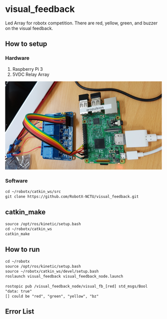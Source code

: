 # visual_feedback
Led Array for robotx competition. There are red, yellow, green, and buzzer on the visual feedback.

## How to setup
### Hardware
1. Raspberry Pi 3
2. 5VDC Relay Array

![hardware setup](https://github.com/RobotX-NCTU/visual_feedback/blob/master/hardware%20setup.jpg)

### Software
``` 
cd ~/robotx/catkin_ws/src
git clone https://github.com/RobotX-NCTU/visual_feedback.git
```

## catkin_make

```
source /opt/ros/kinetic/setup.bash
cd ~/robotx/catkin_ws
catkin_make
```

## How to run

```
cd ~/robotx
source /opt/ros/kinetic/setup.bash
source ~/robotx/catkin_ws/devel/setup.bash
roslaunch visual_feedback visual_feedback_node.launch

rostopic pub /visual_feedback_node/visual_fb_[red] std_msgs/Bool "data: true"
[] could be "red", "green", "yellow", "bz"
```

## Error List


 
